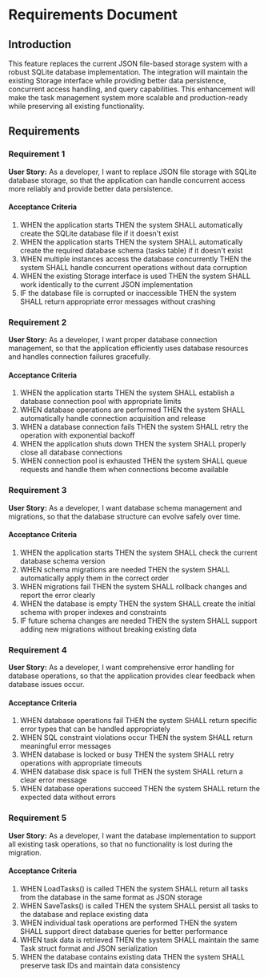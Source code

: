 # Requirements Document

## Introduction

This feature replaces the current JSON file-based storage system with a robust SQLite database implementation. The integration will maintain the existing Storage interface while providing better data persistence, concurrent access handling, and query capabilities. This enhancement will make the task management system more scalable and production-ready while preserving all existing functionality.

## Requirements

### Requirement 1

**User Story:** As a developer, I want to replace JSON file storage with SQLite database storage, so that the application can handle concurrent access more reliably and provide better data persistence.

#### Acceptance Criteria

1. WHEN the application starts THEN the system SHALL automatically create the SQLite database file if it doesn't exist
2. WHEN the application starts THEN the system SHALL automatically create the required database schema (tasks table) if it doesn't exist
3. WHEN multiple instances access the database concurrently THEN the system SHALL handle concurrent operations without data corruption
4. WHEN the existing Storage interface is used THEN the system SHALL work identically to the current JSON implementation
5. IF the database file is corrupted or inaccessible THEN the system SHALL return appropriate error messages without crashing

### Requirement 2

**User Story:** As a developer, I want proper database connection management, so that the application efficiently uses database resources and handles connection failures gracefully.

#### Acceptance Criteria

1. WHEN the application starts THEN the system SHALL establish a database connection pool with appropriate limits
2. WHEN database operations are performed THEN the system SHALL automatically handle connection acquisition and release
3. WHEN a database connection fails THEN the system SHALL retry the operation with exponential backoff
4. WHEN the application shuts down THEN the system SHALL properly close all database connections
5. WHEN connection pool is exhausted THEN the system SHALL queue requests and handle them when connections become available

### Requirement 3

**User Story:** As a developer, I want database schema management and migrations, so that the database structure can evolve safely over time.

#### Acceptance Criteria

1. WHEN the application starts THEN the system SHALL check the current database schema version
2. WHEN schema migrations are needed THEN the system SHALL automatically apply them in the correct order
3. WHEN migrations fail THEN the system SHALL rollback changes and report the error clearly
4. WHEN the database is empty THEN the system SHALL create the initial schema with proper indexes and constraints
5. IF future schema changes are needed THEN the system SHALL support adding new migrations without breaking existing data

### Requirement 4

**User Story:** As a developer, I want comprehensive error handling for database operations, so that the application provides clear feedback when database issues occur.

#### Acceptance Criteria

1. WHEN database operations fail THEN the system SHALL return specific error types that can be handled appropriately
2. WHEN SQL constraint violations occur THEN the system SHALL return meaningful error messages
3. WHEN database is locked or busy THEN the system SHALL retry operations with appropriate timeouts
4. WHEN database disk space is full THEN the system SHALL return a clear error message
5. WHEN database operations succeed THEN the system SHALL return the expected data without errors

### Requirement 5

**User Story:** As a developer, I want the database implementation to support all existing task operations, so that no functionality is lost during the migration.

#### Acceptance Criteria

1. WHEN LoadTasks() is called THEN the system SHALL return all tasks from the database in the same format as JSON storage
2. WHEN SaveTasks() is called THEN the system SHALL persist all tasks to the database and replace existing data
3. WHEN individual task operations are performed THEN the system SHALL support direct database queries for better performance
4. WHEN task data is retrieved THEN the system SHALL maintain the same Task struct format and JSON serialization
5. WHEN the database contains existing data THEN the system SHALL preserve task IDs and maintain data consistency